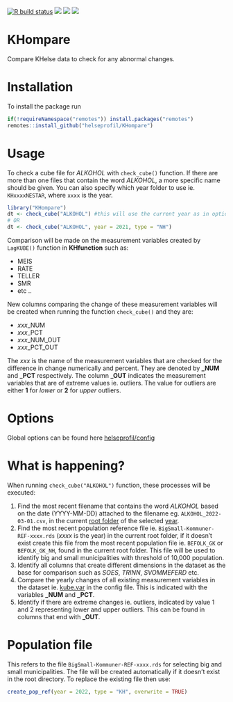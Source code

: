
[![R build
status](https://github.com/helseprofil/KHompare/workflows/R-CMD-check/badge.svg)](https://github.com/helseprofil/KHompare/actions)
[![](https://codecov.io/gh/helseprofil/KHompare/branch/main/graph/badge.svg)](https://app.codecov.io/gh/helseprofil/KHompare)
[![](https://img.shields.io/badge/lifecycle-experimental-orange.svg)](https://lifecycle.r-lib.org/articles/stages.html#experimental)
[![](https://img.shields.io/badge/devel%20version-0.0.0.9000-blue.svg)](https://github.com/helseprofil/KHompare)

# KHompare

Compare KHelse data to check for any abnormal changes.

# Installation

To install the package run

``` r
if(!requireNamespace("remotes")) install.packages("remotes")
remotes::install_github("helseprofil/KHompare")
```

# Usage

To check a cube file for *ALKOHOL* with `check_cube()` function. If
there are more than one files that contain the word *ALKOHOL*, a more
specific name should be given. You can also specify which year folder to
use ie. `KHxxxxNESTAR`, where `xxxx` is the year.

``` r
library("KHompare")
dt <- check_cube("ALKOHOL") #this will use the current year as in options("kh.year")
# OR
dt <- check_cube("ALKOHOL", year = 2021, type = "NH")
```

Comparison will be made on the measurement variables created by
`LagKUBE()` function in **KHfunction** such as:

-   MEIS
-   RATE
-   TELLER
-   SMR
-   etc ..

New columns comparing the change of these measurement variables will be
created when running the function `check_cube()` and they are:

-   *xxx*\_NUM
-   *xxx*\_PCT
-   *xxx*\_NUM\_OUT
-   *xxx*\_PCT\_OUT

The *xxx* is the name of the measurement variables that are checked for
the difference in change numerically and percent. They are denoted by
**\_NUM** and **\_PCT** respectively. The column **\_OUT** indicates the
measurement variables that are of extreme values ie. outliers. The value
for outliers are either **1** for *lower* or **2** for *upper* outliers.

# Options

Global options can be found here
[helseprofil/config](https://github.com/helseprofil/config/blob/main/config-khompare.yml)

# What is happening?

When running `check_cube("ALKOHOL")` function, these processes will be
executed:

1.  Find the most recent filename that contains the word *ALKOHOL* based
    on the date (YYYY-MM-DD) attached to the filename eg.
    `ALKOHOL_2022-03-01.csv`, in the current [root
    folder](https://github.com/helseprofil/config/blob/main/config-khompare.yml#L12)
    of the selected
    [year](https://github.com/helseprofil/config/blob/main/config-khompare.yml#L3).
2.  Find the most recent population reference file ie.
    `BigSmall-Kommuner-REF-xxxx.rds` (*xxxx* is the year) in the current
    root folder, if it doesn’t exist create this file from the most
    recent population file ie. `BEFOLK_GK` or `BEFOLK_GK_NH`, found in
    the current root folder. This file will be used to identify big and
    small municipalities with threshold of 10,000 population.
3.  Identify all columns that create different dimensions in the dataset
    as the base for comparison such as *SOES*, *TRINN*, *SVOMMEFERD*
    etc.
4.  Compare the yearly changes of all existing measurement variables in
    the dataset ie.
    [kube.var](https://github.com/helseprofil/config/blob/main/config-khompare.yml#L23)
    in the config file. This is indicated with the variables **\_NUM**
    and **\_PCT**.
5.  Identify if there are extreme changes ie. outliers, indicated by
    value 1 and 2 representing lower and upper outliers. This can be
    found in columns that end with **\_OUT**.

# Population file

This refers to the file `BigSmall-Kommuner-REF-xxxx.rds` for selecting
big and small municipalities. The file will be created automatically if
it doesn’t exist in the root directory. To replace the existing file
then use:

``` r
create_pop_ref(year = 2022, type = "KH", overwrite = TRUE)
```
